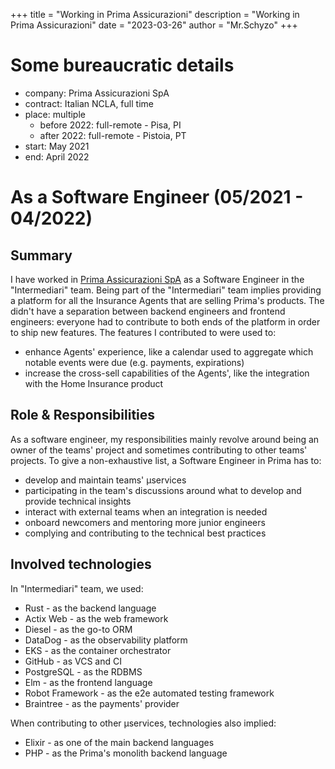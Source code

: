 +++
title = "Working in Prima Assicurazioni"
description = "Working in Prima Assicurazioni"
date = "2023-03-26"
author = "Mr.Schyzo"
+++

# Some bureaucratic details
- company: Prima Assicurazioni SpA
- contract: Italian NCLA, full time
- place: multiple
  - before 2022: full-remote - Pisa, PI
  - after 2022: full-remote - Pistoia, PT
- start: May 2021
- end: April 2022

# As a Software Engineer (05/2021 - 04/2022)

## Summary

I have worked in [Prima Assicurazioni SpA](https://www.prima.it/) as a Software Engineer in the "Intermediari" team. Being part of 
the "Intermediari" team implies providing a platform for all the Insurance Agents that are selling Prima's products. 
The didn't have a separation between backend engineers and frontend engineers: everyone had to contribute to both ends of the
platform in order to ship new features. The features I contributed to were used to:
- enhance Agents' experience, like a calendar used to aggregate which notable events were due (e.g. payments, expirations)
- increase the cross-sell capabilities of the Agents', like the integration with the Home Insurance product

## Role & Responsibilities

As a software engineer, my responsibilities mainly revolve around being an owner of the teams' project and sometimes contributing
to other teams' projects. To give a non-exhaustive list, a Software Engineer in Prima has to:
- develop and maintain teams' µservices
- participating in the team's discussions around what to develop and provide technical insights
- interact with external teams when an integration is needed
- onboard newcomers and mentoring more junior engineers
- complying and contributing to the technical best practices

## Involved technologies

In "Intermediari" team, we used:
- Rust - as the backend language
- Actix Web - as the web framework
- Diesel - as the go-to ORM
- DataDog - as the observability platform
- EKS - as the container orchestrator
- GitHub - as VCS and CI
- PostgreSQL - as the RDBMS
- Elm - as the frontend language
- Robot Framework - as the e2e automated testing framework
- Braintree - as the payments' provider

When contributing to other µservices, technologies also implied:
- Elixir - as one of the main backend languages
- PHP - as the Prima's monolith backend language
